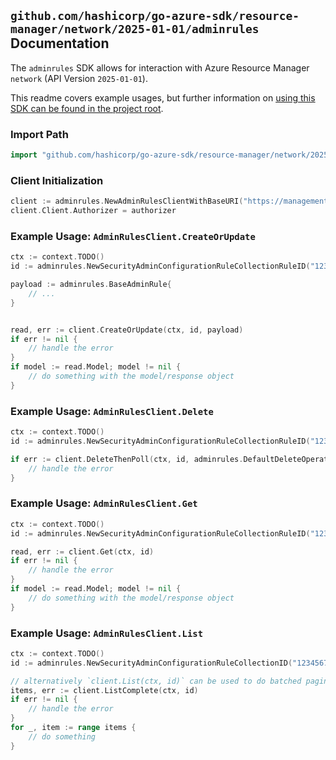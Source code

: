 
## `github.com/hashicorp/go-azure-sdk/resource-manager/network/2025-01-01/adminrules` Documentation

The `adminrules` SDK allows for interaction with Azure Resource Manager `network` (API Version `2025-01-01`).

This readme covers example usages, but further information on [using this SDK can be found in the project root](https://github.com/hashicorp/go-azure-sdk/tree/main/docs).

### Import Path

```go
import "github.com/hashicorp/go-azure-sdk/resource-manager/network/2025-01-01/adminrules"
```


### Client Initialization

```go
client := adminrules.NewAdminRulesClientWithBaseURI("https://management.azure.com")
client.Client.Authorizer = authorizer
```


### Example Usage: `AdminRulesClient.CreateOrUpdate`

```go
ctx := context.TODO()
id := adminrules.NewSecurityAdminConfigurationRuleCollectionRuleID("12345678-1234-9876-4563-123456789012", "example-resource-group", "networkManagerName", "securityAdminConfigurationName", "ruleCollectionName", "ruleName")

payload := adminrules.BaseAdminRule{
	// ...
}


read, err := client.CreateOrUpdate(ctx, id, payload)
if err != nil {
	// handle the error
}
if model := read.Model; model != nil {
	// do something with the model/response object
}
```


### Example Usage: `AdminRulesClient.Delete`

```go
ctx := context.TODO()
id := adminrules.NewSecurityAdminConfigurationRuleCollectionRuleID("12345678-1234-9876-4563-123456789012", "example-resource-group", "networkManagerName", "securityAdminConfigurationName", "ruleCollectionName", "ruleName")

if err := client.DeleteThenPoll(ctx, id, adminrules.DefaultDeleteOperationOptions()); err != nil {
	// handle the error
}
```


### Example Usage: `AdminRulesClient.Get`

```go
ctx := context.TODO()
id := adminrules.NewSecurityAdminConfigurationRuleCollectionRuleID("12345678-1234-9876-4563-123456789012", "example-resource-group", "networkManagerName", "securityAdminConfigurationName", "ruleCollectionName", "ruleName")

read, err := client.Get(ctx, id)
if err != nil {
	// handle the error
}
if model := read.Model; model != nil {
	// do something with the model/response object
}
```


### Example Usage: `AdminRulesClient.List`

```go
ctx := context.TODO()
id := adminrules.NewSecurityAdminConfigurationRuleCollectionID("12345678-1234-9876-4563-123456789012", "example-resource-group", "networkManagerName", "securityAdminConfigurationName", "ruleCollectionName")

// alternatively `client.List(ctx, id)` can be used to do batched pagination
items, err := client.ListComplete(ctx, id)
if err != nil {
	// handle the error
}
for _, item := range items {
	// do something
}
```
